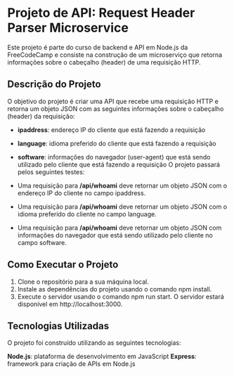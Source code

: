 # Projeto de API: Request Header Parser Microservice

Este projeto é parte do curso de backend e API em Node.js da FreeCodeCamp e consiste na construção de um microserviço que retorna informações sobre o cabeçalho (header) de uma requisição HTTP.

## Descrição do Projeto
O objetivo do projeto é criar uma API que recebe uma requisição HTTP e retorna um objeto JSON com as seguintes informações sobre o cabeçalho (header) da requisição:

- **ipaddress**: endereço IP do cliente que está fazendo a requisição
- **language**: idioma preferido do cliente que está fazendo a requisição
- **software**: informações do navegador (user-agent) que está sendo utilizado pelo cliente que está fazendo a requisição
O projeto passará pelos seguintes testes:

- Uma requisição para **/api/whoami** deve retornar um objeto JSON com o endereço IP do cliente no campo ipaddress.
- Uma requisição para **/api/whoami** deve retornar um objeto JSON com o idioma preferido do cliente no campo language.
- Uma requisição para **/api/whoami** deve retornar um objeto JSON com informações do navegador que está sendo utilizado pelo cliente no campo software.

## Como Executar o Projeto

1. Clone o repositório para a sua máquina local.
2. Instale as dependências do projeto usando o comando npm install.
3. Execute o servidor usando o comando npm run start.
O servidor estará disponível em http://localhost:3000.

## Tecnologias Utilizadas

O projeto foi construído utilizando as seguintes tecnologias:

**Node.js**: plataforma de desenvolvimento em JavaScript
**Express**: framework para criação de APIs em Node.js
